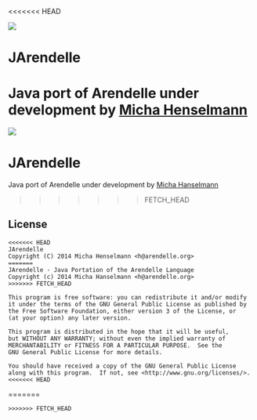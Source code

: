 <<<<<<< HEAD

![](https://raw.githubusercontent.com/pmkary/pmkary.github.io/master/GitHubWideImages/Arendelle/JArendelle/screenshotubuntu.png)

# JArendelle
Java port of Arendelle under development by [Micha Henselmann](https://raw.githubusercontent.com/pmkary/pmkary.github.io/master/GitHubWideImages/Arendelle/JArendelle/screenshotubuntu.png)
=======
![](https://raw.githubusercontent.com/pmkary/pmkary.github.io/master/GitHubWideImages/Arendelle/JArendelle/screenshotubuntu.png)

# JArendelle
Java port of Arendelle under development by [Micha Hanselmann](https://github.com/DeerMichel/)
>>>>>>> FETCH_HEAD

## License

```
<<<<<<< HEAD
JArendelle
Copyright (C) 2014 Micha Henselmann <h@arendelle.org>
=======
JArendelle - Java Portation of the Arendelle Language
Copyright (c) 2014 Micha Hanselmann <h@arendelle.org>
>>>>>>> FETCH_HEAD

This program is free software: you can redistribute it and/or modify
it under the terms of the GNU General Public License as published by
the Free Software Foundation, either version 3 of the License, or
(at your option) any later version.

This program is distributed in the hope that it will be useful,
but WITHOUT ANY WARRANTY; without even the implied warranty of
MERCHANTABILITY or FITNESS FOR A PARTICULAR PURPOSE.  See the
GNU General Public License for more details.

You should have received a copy of the GNU General Public License
along with this program.  If not, see <http://www.gnu.org/licenses/>.
<<<<<<< HEAD
```
=======
```
>>>>>>> FETCH_HEAD
